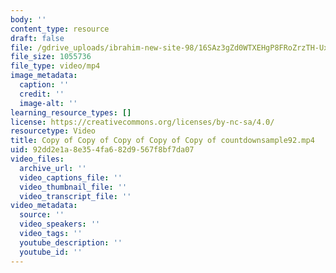 ```yaml
---
body: ''
content_type: resource
draft: false
file: /gdrive_uploads/ibrahim-new-site-98/16SAz3gZd0WTXEHgP8FRoZrzTH-UxNxej/copy-of-copy-of-copy-of-copy-of-copy-of-countdownsample92.mp4
file_size: 1055736
file_type: video/mp4
image_metadata:
  caption: ''
  credit: ''
  image-alt: ''
learning_resource_types: []
license: https://creativecommons.org/licenses/by-nc-sa/4.0/
resourcetype: Video
title: Copy of Copy of Copy of Copy of Copy of countdownsample92.mp4
uid: 92dd2e1a-8e35-4fa6-82d9-567f8bf7da07
video_files:
  archive_url: ''
  video_captions_file: ''
  video_thumbnail_file: ''
  video_transcript_file: ''
video_metadata:
  source: ''
  video_speakers: ''
  video_tags: ''
  youtube_description: ''
  youtube_id: ''
---
```

